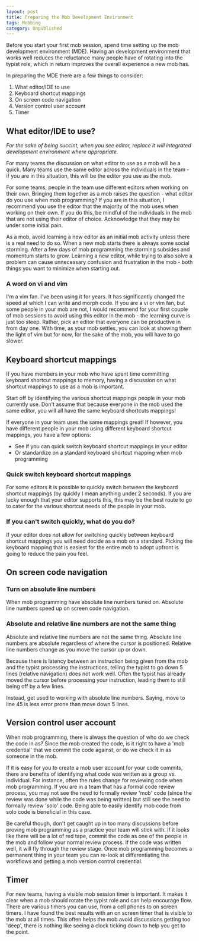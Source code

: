 ```yaml
---
layout: post
title: Preparing the Mob Development Environment 
tags: Mobbing
category: Unpublished
---
```


Before you start your first mob session, spend time setting up the mob development environment (MDE). Having an development environment that works well reduces the reluctance many people have of rotating into the typist role, which in return improves the overall experience a new mob has. 

In preparing the MDE there are a few things to consider:  

1. What editor/IDE to use  
2. Keyboard shortcut mappings
3. On screen code navigation  
4. Version control user account
5. Timer  

## What editor/IDE to use?

*For the sake of being succint, when you see editor, replace it will integrated development environment where appropriate.*

For many teams the discussion on what editor to use as a mob will be a quick. Many teams use the same editor across the individuals in the team - if you are in this situation, this will be the editor you use as the mob.

For some teams, people in the team use different editors when working on their own. Bringing them together as a mob raises the question - what editor do you use when mob programming? If you are in this situation, I recommend you use the editor that the majority of the mob uses when working on their own. If you do this, be mindful of the individuals in the mob that are not using their editor of choice. Acknowledge that they may be under some initial pain.

As a mob, avoid learning a new editor as an initial mob activity unless there is a real need to do so. When a new mob starts there is always some social storming. After a few days of mob programming the storming subsides and momentum starts to grow. Learning a new editor, while trying to also solve a problem can cause unnecessary confusion and frustration in the mob - both things you want to minimize when starting out.

### A word on vi and vim

I'm a vim fan. I've been using it for years. It has significantly changed the speed at which I can write and morph code. If you are a vi or vim fan, but some people in your mob are not, I would recommend for your first couple of mob sessions to avoid using this editor in the mob - the learning curve is just too steep. Rather, pick an editor that everyone can be productive in from day one. With time, as your mob settles, you can look at showing them the light of vim but for now, for the sake of the mob, you will have to go slower.

## Keyboard shortcut mappings

If you have members in your mob who have spent time committing keyboard shortcut mappings to memory, having a discussion on what shortcut mappings to use as a mob is important.

Start off by identifying the various shortcut mappings people in your mob currently use. Don't assume that because everyone in the mob used the same editor, you will all have the same keyboard shortcuts mappings! 

If everyone in your team uses the same mappings great! If however, you have different people in your mob using different keyboard shortcut mappings, you have a few options:  

- See if you can quick switch keyboard shortcut mappings in your editor
- Or standardize on a standard keyboard shortcut mapping when mob programming  

### Quick switch keyboard shortcut mappings

For some editors it is possible to quickly switch between the keyboard shortcut mappings (by quickly I mean anything under 2 seconds). If you are lucky enough that your editor supports this, this may be the best route to go to cater for the various shortcut needs of the people in your mob.

### If you can't switch quickly, what do you do?

If your editor does not allow for switching quickly between keyboard shortcut mappings you will need decide as a mob on a standard. Picking the keyboard mapping that is easiest for the entire mob to adopt upfront is going to reduce the pain you feel.

## On screen code navigation  

### Turn on absolute line numbers

When mob programming have absolute line numbers tuned on. Absolute line numbers speed up on screen code navigation.

### Absolute and relative line numbers are not the same thing

Absolute and relative line numbers are not the same thing. Absolute line numbers are absolute regardless of where the cursor is positioned. Relative line numbers change as you move the cursor up or down. 

Because there is latency between an instruction being given from the mob and the typist processing the instructions, telling the typist to go down 5 lines (relative navigation) does not work well. Often the typist has already moved the cursor before processing your instruction, leading them to still being off by a few lines.

Instead, get used to working with absolute line numbers. Saying, move to line 45 is less error prone than move down 5 lines.

## Version control user account

When mob programming, there is always the question of who do we check the code in as? Since the mob created the code, is it right to have a 'mob credential' that we commit the code against, or do we check it in as someone in the mob.

If it is easy for you to create a mob user account for your code commits, there are benefits of identifying what code was written as a group vs. individual. For instance, often the rules change for reviewing code when mob programming. If you are in a team that has a formal code review process, you may not see the need to formally review 'mob' code (since the review was done while the code was being written) but still see the need to formally review 'solo' code. Being able to easily identify mob code from solo code is beneficial in this case.

Be careful though, don't get caught up in too many discussions before proving mob programming as a practice your team will stick with. If it looks like there will be a lot of red tape, commit the code as one of the people in the mob and follow your normal review process. If the code was written well, it will fly through the review stage. Once mob programming becomes a permanent thing in your team you can re-look at differentiating the workflows and getting a mob version control credential.

## Timer

For new teams, having a visible mob session timer is important. It makes it clear when a mob should rotate the typist role and can help encourage flow. There are various timers you can use, from a cell phones to on screen timers. I have found the best results with an on screen timer that is visible to the mob at all times. This often helps the mob avoid discussions getting too 'deep', there is nothing like seeing a clock ticking down to help you get to the point.

